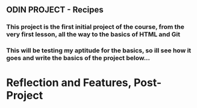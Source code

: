 ## ODIN PROJECT - Recipes

### This project is the first initial project of the course, from the very first lesson, all the way to the basics of HTML and Git

### This will be testing my aptitude for the basics, so ill see how it goes and write the basics of the project below...

# Reflection and Features, Post-Project
